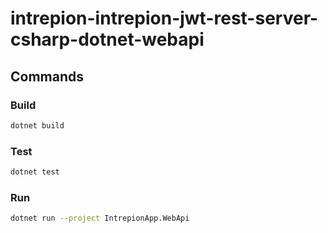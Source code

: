 # intrepion-intrepion-jwt-rest-server-csharp-dotnet-webapi

## Commands

### Build

```bash
dotnet build
```

### Test

```bash
dotnet test
```

### Run

```bash
dotnet run --project IntrepionApp.WebApi
```
